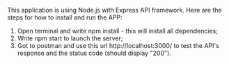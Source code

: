 This application is using Node.js with Express API framework.
Here are the steps for how to install and run the APP:

1. Open terminal and write npm install - this will install all dependencies;
2. Write npm start to launch the server;
3. Got to postman and use this url http://localhost:3000/ to test the API's response and the status code (should display "200").
